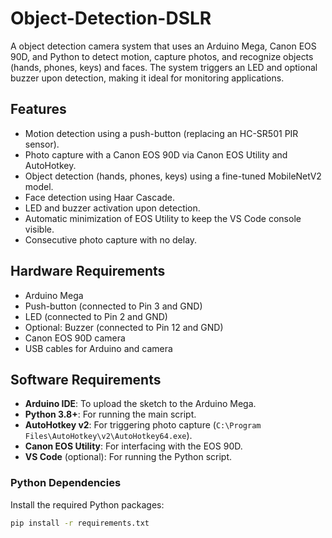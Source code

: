 # Object-Detection-DSLR

A object detection camera system that uses an Arduino Mega, Canon EOS 90D, and Python to detect motion, capture photos, and recognize objects (hands, phones, keys) and faces. The system triggers an LED and optional buzzer upon detection, making it ideal for monitoring applications.

## Features
- Motion detection using a push-button (replacing an HC-SR501 PIR sensor).
- Photo capture with a Canon EOS 90D via Canon EOS Utility and AutoHotkey.
- Object detection (hands, phones, keys) using a fine-tuned MobileNetV2 model.
- Face detection using Haar Cascade.
- LED and buzzer activation upon detection.
- Automatic minimization of EOS Utility to keep the VS Code console visible.
- Consecutive photo capture with no delay.

## Hardware Requirements
- Arduino Mega
- Push-button (connected to Pin 3 and GND)
- LED (connected to Pin 2 and GND)
- Optional: Buzzer (connected to Pin 12 and GND)
- Canon EOS 90D camera
- USB cables for Arduino and camera

## Software Requirements
- **Arduino IDE**: To upload the sketch to the Arduino Mega.
- **Python 3.8+**: For running the main script.
- **AutoHotkey v2**: For triggering photo capture (`C:\Program Files\AutoHotkey\v2\AutoHotkey64.exe`).
- **Canon EOS Utility**: For interfacing with the EOS 90D.
- **VS Code** (optional): For running the Python script.

### Python Dependencies
Install the required Python packages:
```bash
pip install -r requirements.txt
